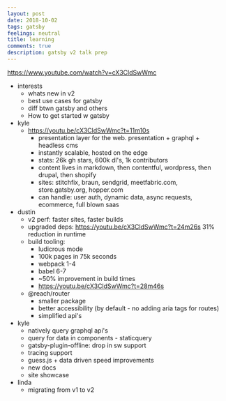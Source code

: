 ```yaml
---
layout: post
date: 2018-10-02
tags: gatsby
feelings: neutral
title: learning
comments: true
description: gatsby v2 talk prep
---
```


https://www.youtube.com/watch?v=cX3CldSwWmc

- interests
  - whats new in v2
  - best use cases for gatsby
  - diff btwn gatsby and others
  - How to get started w gatsby
- kyle
  - https://youtu.be/cX3CldSwWmc?t=11m10s
    - presentation layer for the web. presentation + graphql + headless cms
    - instantly scalable, hosted on the edge
    - stats: 26k gh stars, 600k dl's, 1k contributors
    - content lives in markdown, then contentful, wordpress, then drupal, then shopify
    - sites: stitchfix, braun, sendgrid, meetfabric.com, store.gatsby.org, hopper.com
    - can handle: user auth, dynamic data, async requests, ecommerce, full blown saas
- dustin
  - v2 perf: faster sites, faster builds
  - upgraded deps: https://youtu.be/cX3CldSwWmc?t=24m26s 31% reduction in runtime
  - build tooling: 
    - ludicrous mode
    - 100k pages in 75k seconds
    - webpack 1-4
    - babel 6-7
    - ~50% improvement in build times
    - https://youtu.be/cX3CldSwWmc?t=28m46s
  - @reach/router 
    - smaller package
    - better accessibility (by default - no adding aria tags for routes)
    - simplified api's
- kyle
  - natively query graphql api's
  - query for data in components - staticquery
  - gatsby-plugin-offline: drop in sw support
  - tracing support
  - guess.js + data driven speed improvements
  - new docs
  - site showcase
- linda
  - migrating from v1 to v2
